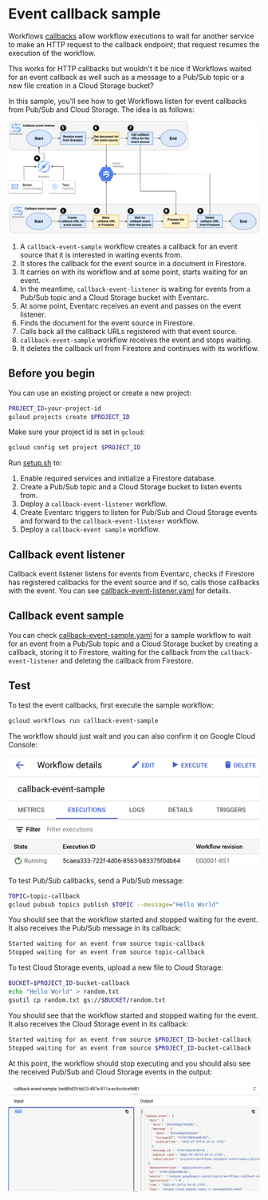 # Event callback sample

Workflows [callbacks](https://cloud.google.com/workflows/docs/creating-callback-endpoints)
allow workflow executions to wait for another service to make an HTTP request to the
callback endpoint; that request resumes the execution of the workflow.

This works for HTTP callbacks but wouldn't it be nice if Workflows waited for an
event callback as well such as a message to a Pub/Sub topic or a new file
creation in a Cloud Storage bucket?

In this sample, you'll see how to get Workflows listen for event callbacks from
Pub/Sub and Cloud Storage. The idea is as follows:

![Architecture](architecture.png)

1. A `callback-event-sample` workflow creates a callback for an event source
   that it is interested in waiting events from.
1. It stores the callback for the event source in a document in Firestore.
1. It carries on with its workflow and at some point, starts waiting for an
   event.
1. In the meantime, `callback-event-listener` is waiting for events from a
   Pub/Sub topic and a Cloud Storage bucket with Eventarc.
1. At some point, Eventarc receives an event and passes on the event listener.
1. Finds the document for the event source in Firestore.
1. Calls back all the callback URLs registered with that event source.
1. `callback-event-sample` workflow receives the event and stops waiting.
1. It deletes the callback url from Firestore and continues with its workflow.

## Before you begin

You can use an existing project or create a new project:

```sh
PROJECT_ID=your-project-id
gcloud projects create $PROJECT_ID
```

Make sure your project id is set in `gcloud`:

```sh
gcloud config set project $PROJECT_ID
```

Run [setup.sh](setup.sh) to:

1. Enable required services and initialize a Firestore database.
1. Create a Pub/Sub topic and a Cloud Storage bucket to listen events from.
1. Deploy a `callback-event-listener` workflow.
1. Create Eventarc triggers to listen for Pub/Sub and Cloud Storage events and
   forward to the `callback-event-listener` workflow.
1. Deploy a `callback-event sample` workflow.

## Callback event listener

Callback event listener listens for events from Eventarc, checks if Firestore
has registered callbacks for the event source and if so, calls those callbacks
with the event. You can see
[callback-event-listener.yaml](callback-event-listener.yaml) for details.

## Callback event sample

You can check [callback-event-sample.yaml](callback-event-sample.yaml) for a
sample workflow to wait for an event from a Pub/Sub topic and a Cloud Storage
bucket by creating a callback, storing it to Firestore, waiting for the callback
from the `callback-event-listener` and deleting the callback from Firestore.

## Test

To test the event callbacks, first execute the sample workflow:

```sh
gcloud workflows run callback-event-sample
```

The workflow should just wait and you can also confirm it on Google Cloud
Console:

![Workflow execution](image1.png)

To test Pub/Sub callbacks, send a Pub/Sub message:

```sh
TOPIC=topic-callback
gcloud pubsub topics publish $TOPIC --message="Hello World"
```

You should see that the workflow started and stopped waiting for the event. It
also receives the Pub/Sub message in its callback:

```sh
Started waiting for an event from source topic-callback
Stopped waiting for an event from source topic-callback
```

To test Cloud Storage events, upload a new file to Cloud Storage:

```sh
BUCKET=$PROJECT_ID-bucket-callback
echo "Hello World" > random.txt
gsutil cp random.txt gs://$BUCKET/random.txt
```

You should see that the workflow started and stopped waiting for the event. It
also receives the Cloud Storage event in its callback:

```sh
Started waiting for an event from source $PROJECT_ID-bucket-callback
Stopped waiting for an event from source $PROJECT_ID-bucket-callback
```

At this point, the workflow should stop executing and you should also see the
received Pub/Sub and Cloud Storage events in the output:

![Workflow execution output](image2.png)
